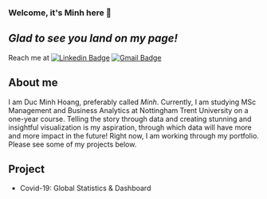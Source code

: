 ### Welcome, it's Minh here 👋
*Glad to see you land on my page!*
---
Reach me at [![Linkedin Badge](https://img.shields.io/badge/-@minhdhoang-blue?style=flat-square&logo=Linkedin&logoColor=white&link=https://www.linkedin.com/in/minhdhoang/)](https://www.linkedin.com/in/minhdhoang/) [![Gmail Badge](https://img.shields.io/badge/-@ducminh.hoang95@gmail.com-c14438?style=flat-square&logo=Gmail&logoColor=white&link=mailto:ducminh.hoang95@gmail.com)](mailto:ducminh.hoang95@gmail.com)

## About me
I am Duc Minh Hoang, preferably called *Minh*. Currently, I am studying MSc Management and Business Analytics at Nottingham Trent University on a one-year course. Telling the story through data and creating stunning and insightful visualization is my aspiration, through which data will have more and more impact in the future!
Right now, I am working through my portfolio. Please see some of my projects below.

## Project
* Covid-19: Global Statistics & Dashboard
